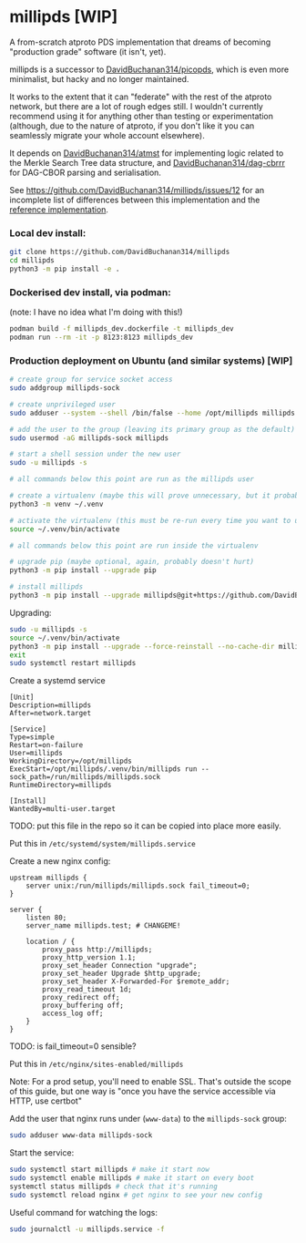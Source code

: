 # millipds [WIP]
A from-scratch atproto PDS implementation that dreams of becoming "production grade" software (it isn't, yet).

millipds is a successor to [DavidBuchanan314/picopds](https://github.com/davidBuchanan314/picopds), which is even more minimalist, but hacky and no longer maintained.

It works to the extent that it can "federate" with the rest of the atproto network, but there are a lot of rough edges still. I wouldn't currently recommend using it for anything other than testing or experimentation (although, due to the nature of atproto, if you don't like it you can seamlessly migrate your whole account elsewhere).

It depends on [DavidBuchanan314/atmst](https://github.com/DavidBuchanan314/atmst) for implementing logic related to the Merkle Search Tree data structure, and [DavidBuchanan314/dag-cbrrr](https://github.com/DavidBuchanan314/dag-cbrrr) for DAG-CBOR parsing and serialisation.

See https://github.com/DavidBuchanan314/millipds/issues/12 for an incomplete list of differences between this implementation and the [reference implementation](https://github.com/bluesky-social/atproto/tree/main/packages/pds).

### Local dev install:

```sh
git clone https://github.com/DavidBuchanan314/millipds
cd millipds
python3 -m pip install -e .
```

### Dockerised dev install, via podman:

(note: I have no idea what I'm doing with this!)

```sh
podman build -f millipds_dev.dockerfile -t millipds_dev
podman run --rm -it -p 8123:8123 millipds_dev
```

### Production deployment on Ubuntu (and similar systems) [WIP]

```sh
# create group for service socket access
sudo addgroup millipds-sock

# create unprivileged user
sudo adduser --system --shell /bin/false --home /opt/millipds millipds

# add the user to the group (leaving its primary group as the default)
sudo usermod -aG millipds-sock millipds

# start a shell session under the new user
sudo -u millipds -s

# all commands below this point are run as the millipds user

# create a virtualenv (maybe this will prove unnecessary, but it probably doesn't hurt)
python3 -m venv ~/.venv

# activate the virtualenv (this must be re-run every time you want to use it)
source ~/.venv/bin/activate

# all commands below this point are run inside the virtualenv

# upgrade pip (maybe optional, again, probably doesn't hurt)
python3 -m pip install --upgrade pip

# install millipds
python3 -m pip install --upgrade millipds@git+https://github.com/DavidBuchanan314/millipds
```

Upgrading:

```sh
sudo -u millipds -s
source ~/.venv/bin/activate
python3 -m pip install --upgrade --force-reinstall --no-cache-dir millipds@git+https://github.com/DavidBuchanan314/millipds
exit
sudo systemctl restart millipds
```

Create a systemd service

```
[Unit]
Description=millipds
After=network.target

[Service]
Type=simple
Restart=on-failure
User=millipds
WorkingDirectory=/opt/millipds
ExecStart=/opt/millipds/.venv/bin/millipds run --sock_path=/run/millipds/millipds.sock
RuntimeDirectory=millipds

[Install]
WantedBy=multi-user.target
```

TODO: put this file in the repo so it can be copied into place more easily.

Put this in `/etc/systemd/system/millipds.service`

Create a new nginx config:
```
upstream millipds {
	server unix:/run/millipds/millipds.sock fail_timeout=0;
}

server {
	listen 80;
	server_name millipds.test; # CHANGEME!

	location / {
		proxy_pass http://millipds;
		proxy_http_version 1.1;
		proxy_set_header Connection "upgrade";
		proxy_set_header Upgrade $http_upgrade;
		proxy_set_header X-Forwarded-For $remote_addr;
		proxy_read_timeout 1d;
		proxy_redirect off;
		proxy_buffering off;
		access_log off;
	}
}
```
TODO: is fail_timeout=0 sensible?

Put this in `/etc/nginx/sites-enabled/millipds`

Note: For a prod setup, you'll need to enable SSL. That's outside the scope of this guide, but one way is "once you have the service accessible via HTTP, use certbot"

Add the user that nginx runs under (`www-data`) to the `millipds-sock` group:

```sh
sudo adduser www-data millipds-sock
```

Start the service:

```sh
sudo systemctl start millipds # make it start now
sudo systemctl enable millipds # make it start on every boot
systemctl status millipds # check that it's running
sudo systemctl reload nginx # get nginx to see your new config
```

Useful command for watching the logs:
```sh
sudo journalctl -u millipds.service -f
```
